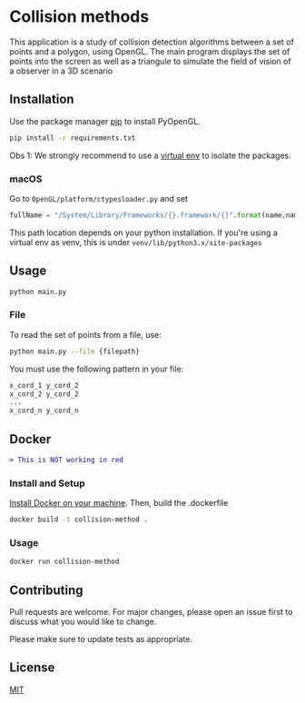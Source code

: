 # Collision methods
This application is a study of collision detection algorithms between a set of points and a polygon, using OpenGL. The main program displays the set of points into the screen as well as a triangule to simulate the field of vision of a observer in a 3D scenario

## Installation

Use the package manager [pip](https://pip.pypa.io/en/stable/) to install PyOpenGL.

```bash
pip install -r requirements.txt
```

Obs 1: We strongly recommend to use a [virtual env](https://docs.python.org/3/library/venv.html) to isolate the packages.

### macOS 

Go to `OpenGL/platform/ctypesloader.py` and set

```python
fullName = "/System/Library/Frameworks/{}.framework/{}".format(name,name)
```

This path location depends on your python installation. If you're using a virtual env as venv, this is under `venv/lib/python3.x/site-packages`

## Usage

```bash
python main.py
```

### File

To read the set of points from a file, use:

```bash
python main.py --file {filepath}
``` 

You must use the following pattern in your file:

```txt
x_cord_1 y_cord_2
x_cord_2 y_cord_2
...
x_cord_n y_cord_n
```

## Docker

```diff
> This is NOT working in red
```

### Install and Setup

[Install Docker on your machine](https://docs.docker.com/get-docker/).
Then, build the .dockerfile 
    
```bash
docker build -t collision-method .
```

### Usage

```bash
docker run collision-method
```

## Contributing
Pull requests are welcome. For major changes, please open an issue first to discuss what you would like to change.

Please make sure to update tests as appropriate.

## License
[MIT](https://choosealicense.com/licenses/mit/)
